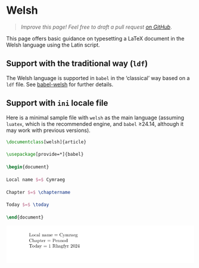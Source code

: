 # Welsh

<blockquote>
  <p><em>Improve this page! Feel free to draft a pull request <a href="https://github.com/latex3/babel/tree/docs/docs">on GitHub</a></em>.</p>
</blockquote>

This page offers basic guidance on typesetting a LaTeX document in the
Welsh language using the Latin script.

## Support with the traditional way (`ldf`)

The Welsh language is supported in `babel` in the ‘classical’ way
based on a `ldf` file. See [babel-welsh](https://ctan.org/pkg/babel-welsh)
for further details.

## Support with `ini` locale file

Here is a minimal sample file with `welsh` as the main language
(assuming `luatex`, which is the recommended engine, and `babel` ≥24.14,
although it may work with previous versions).

```tex
\documentclass[welsh]{article}

\usepackage[provide=*]{babel}

\begin{document}

Local name $=$ Cymraeg

Chapter $=$ \chaptername

Today $=$ \today

\end{document}
```

![](../media/locale-welsh.png)